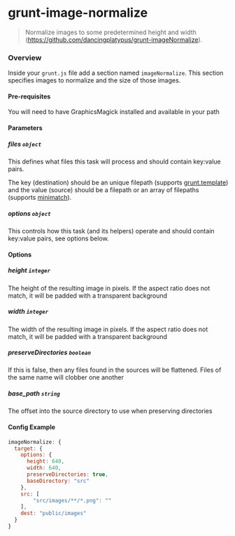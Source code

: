 # grunt-image-normalize
> Normalize images to some predetermined height and width (https://github.com/dancingplatypus/grunt-imageNormalize).

### Overview

Inside your `grunt.js` file add a section named `imageNormalize`. This section specifies images to normalize and the size of those images.

#### Pre-requisites

You will need to have GraphicsMagick installed and available in your path

#### Parameters

##### files ```object```

This defines what files this task will process and should contain key:value pairs.

The key (destination) should be an unique filepath (supports [grunt.template](https://github.com/cowboy/grunt/blob/master/docs/api_template.md)) and the value (source) should be a filepath or an array of filepaths (supports [minimatch](https://github.com/isaacs/minimatch)).

##### options ```object```

This controls how this task (and its helpers) operate and should contain key:value pairs, see options below.

#### Options

##### height ```integer```

The height of the resulting image in pixels.  If the aspect ratio does not match, it will be padded with a transparent background

##### width ```integer```

The width of the resulting image in pixels.  If the aspect ratio does not match, it will be padded with a transparent background

##### preserveDirectories ```boolean```

If this is false, then any files found in the sources will be flattened.  Files of the same name will clobber one another

##### base_path ```string```

The offset into the source directory to use when preserving directories

#### Config Example

``` javascript
imageNormalize: {
  target: {
    options: {
      height: 640,
      width: 640,
      preserveDirectories: true,
      baseDirectory: "src"
    },
    src: [
        "src/images/**/*.png": ""
    ],
    dest: "public/images"
  }
}
```
